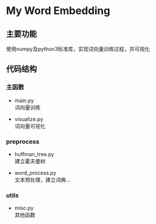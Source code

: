# My Word Embedding

## 主要功能
使用numpy及python3标准库，实现词向量训练过程，并可视化

## 代码结构

### 主函数

- main.py  
词向量训练  

- visualize.py  
词向量可视化  

### preprocess

- huffman_tree.py  
建立霍夫曼树  

- word_process.py  
文本预处理，建立词典...  

### utils
- misc.py  
其他函数  

